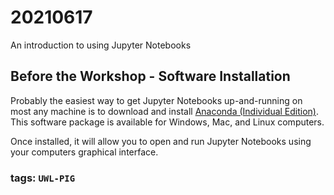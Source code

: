 # 20210617

An introduction to using Jupyter Notebooks

## Before the Workshop - Software Installation

Probably the easiest way to get Jupyter Notebooks up-and-running on most any machine is to download and install [Anaconda \(Individual Edition\)](https://www.anaconda.com/products/individual). This software package is available for Windows, Mac, and Linux computers.

Once installed, it will allow you to open and run Jupyter Notebooks using your computers graphical interface.

### tags: `UWL-PIG`

